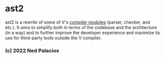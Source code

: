 # ast2

ast2 is a rewrite of some of V's [compiler modules](https://github.com/vlang/v/tree/master/vlib/v) (parser, checker, and etc.). It aims to simplify both in terms of the codebase and the architecture (in a way) and to further improve the developer experience and maximize its use for third-party tools outside the V compiler.

### (c) 2022 Ned Palacios